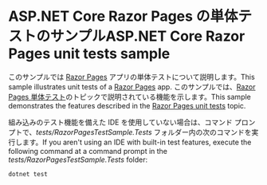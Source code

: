 # <a name="aspnet-core-razor-pages-unit-tests-sample"></a><span data-ttu-id="a5e81-101">ASP.NET Core Razor Pages の単体テストのサンプル</span><span class="sxs-lookup"><span data-stu-id="a5e81-101">ASP.NET Core Razor Pages unit tests sample</span></span>

<span data-ttu-id="a5e81-102">このサンプルでは [Razor Pages](https://docs.microsoft.com/aspnet/core/mvc/razor-pages) アプリの単体テストについて説明します。</span><span class="sxs-lookup"><span data-stu-id="a5e81-102">This sample illustrates unit tests of a [Razor Pages](https://docs.microsoft.com/aspnet/core/mvc/razor-pages) app.</span></span> <span data-ttu-id="a5e81-103">このサンプルでは、[Razor Pages 単体テスト](https://docs.microsoft.com/aspnet/core/test/razor-pages-tests)のトピックで説明されている機能を示します。</span><span class="sxs-lookup"><span data-stu-id="a5e81-103">This sample demonstrates the features described in the [Razor Pages unit tests](https://docs.microsoft.com/aspnet/core/test/razor-pages-tests) topic.</span></span>

<span data-ttu-id="a5e81-104">組み込みのテスト機能を備えた IDE を使用していない場合は、コマンド プロンプトで、*tests/RazorPagesTestSample.Tests* フォルダー内の次のコマンドを実行します。</span><span class="sxs-lookup"><span data-stu-id="a5e81-104">If you aren't using an IDE with built-in test features, execute the following command at a command prompt in the *tests/RazorPagesTestSample.Tests* folder:</span></span>

```console
dotnet test
```

